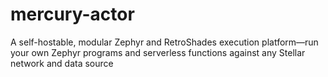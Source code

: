 # mercury-actor
A self-hostable, modular Zephyr and RetroShades execution platform—run your own Zephyr programs and serverless functions against any Stellar network and data source
